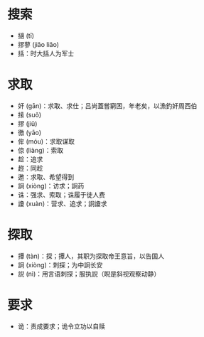 # 搜索
* 擿 (tī)
* 摎蓼 (jiǎo liǎo)
* 括：时大括人为军士
# 求取
* 奸 (gān)：求取、求仕；吕尚蓋嘗窮困，年老矣，以漁釣奸周西伯
* 𢱢 (suǒ)
* 摎 (jiū)
* 徼 (yāo)
* 侔 (móu)：求取谋取
* 倞 (liàng)：索取
* 趁：追求
* 趂：同趁
* 邀：求取、希望得到
* 詗 (xiòng)：访求；詗药
* 诛：强求、索取；诛履于徒人费
* 讂 (xuàn)：营求、追求；詗讂求
# 探取
* 撢 (tàn)：探；撢人，其职为探取帝王意旨，以告国人
* 詗 (xiòng)：刺探；为中詗长安
* 誽 (nì)：用言语刺探；服执誽（睨是斜视观察动静）
# 要求
* 诡：责成要求；诡令立功以自赎